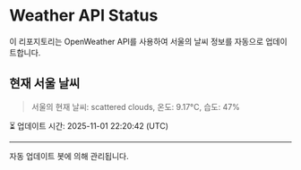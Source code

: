 
# Weather API Status

이 리포지토리는 OpenWeather API를 사용하여 서울의 날씨 정보를 자동으로 업데이트합니다.

## 현재 서울 날씨
> 서울의 현재 날씨: scattered clouds, 온도: 9.17°C, 습도: 47%

⏳ 업데이트 시간: 2025-11-01 22:20:42 (UTC)

---
자동 업데이트 봇에 의해 관리됩니다.
